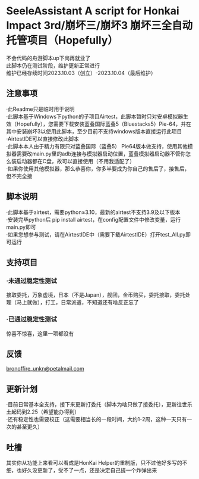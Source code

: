 # SeeleAssistant A script for Honkai Impact 3rd/崩坏三/崩坏3 崩坏三全自动托管项目（Hopefully）
不会代码的舟游脚本up下岗再就业了  
此脚本仍在测试阶段，维护更新正常进行  
维护已经存续时间2023.10.03（创立）-2023.10.04（最后维护）  
## 注意事项
·此Readme只是临时用于说明  
·此脚本基于Windows下python的子项目Airtest，此脚本暂时只对安卓模拟器生效（Hopefully），您需要下载安装蓝叠国际蓝叠5（Bluestacks5）Pie-64，并在其中安装崩坏3以使用此脚本，至少目前不支持windows版本直接运行此项目  
·AirtestIDE可以直接修改此脚本  
·此脚本本人由于精力有限只对蓝叠国际（蓝叠5） Pie64版本做支持，使用其他模拟器需要改main.py里的adb连接与模拟器启动位置，蓝叠模拟器启动器不管你怎么装启动器都在C盘，故可以直接使用（不用我适配了）  
·如果你使用其他模拟器，那么恭喜你，你多半要成为你自己的售后了，接售后，但不完全接
## 脚本说明
·此脚本基于airtest，需要python≥3.10，最新的airtest不支持3.9及以下版本  
·安装完毕python后 pip install airtest，在config配置文件中修改变量，运行main.py即可  
·如果您想参与测试，请在AirtestIDE中（需要下载AirtestIDE）打开test_All.py即可运行
## 支持项目
### ·未通过稳定性测试
接取委托，万象虚境，日本（不是Japan），舰团，金币购买，委托接取，委托处理（马上就做），打工，日常派遣，不知道还有啥反正忘了  
### ·已通过稳定性测试
惊喜不惊喜，这里一项都没有  
## 反馈
bronoffire_unkn@petalmail.com
## 更新计划
·目前日常基本全支持，接下来更新打委托（脚本为啥只做了接委托），更新往世乐土起码到2.25（希望能办得到）  
·还有稳定性也需要校正（这需要相当长的一段时间，大约1-2周，这种一天只有一次的甚至更久）  
## 吐槽
其实你从功能上来看可以看成是HonKai Helper的重制版，只不过他好多写的不细，也好久没更新了，受不了一点，还是决定自己搓一个炸弹出来
